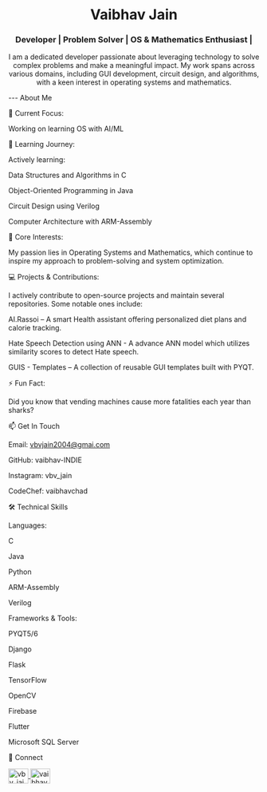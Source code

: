 <h1 align="center">Vaibhav Jain</h1> <h3 align="center">Developer | Problem Solver | OS & Mathematics Enthusiast |</h3> <p align="center">I am a dedicated developer passionate about leveraging technology to solve complex problems and make a meaningful impact. My work spans across various domains, including GUI development, circuit design, and algorithms, with a keen interest in operating systems and mathematics.</p>
---
About Me

🔭 Current Focus:

Working on learning OS with AI/ML

🌱 Learning Journey:

Actively learning:


Data Structures and Algorithms in C

Object-Oriented Programming in Java

Circuit Design using Verilog

Computer Architecture with ARM-Assembly


🎯 Core Interests:

My passion lies in Operating Systems and Mathematics, which continue to inspire my approach to problem-solving and system optimization.


💻 Projects & Contributions:

I actively contribute to open-source projects and maintain several repositories. Some notable ones include:


AI.Rassoi – A smart Health assistant offering personalized diet plans and calorie tracking.

Hate Speech Detection using ANN - A advance ANN model which utilizes similarity scores to detect Hate speech.

GUIS - Templates – A collection of reusable GUI templates built with PYQT.


⚡ Fun Fact:

Did you know that vending machines cause more fatalities each year than sharks?

📫 Get In Touch

Email: vbvjain2004@gmai.com

GitHub: vaibhav-INDIE

Instagram: vbv_jain

CodeChef: vaibhavchad


🛠️ Technical Skills

Languages:


C

Java

Python

ARM-Assembly

Verilog

Frameworks & Tools:


PYQT5/6

Django

Flask

TensorFlow

OpenCV

Firebase

Flutter

Microsoft SQL Server


🔗 Connect
<p align="left"> <a href="https://www.instagram.com/vbv_jain" target="blank"> <img align="center" src="https://raw.githubusercontent.com/devicons/devicon/master/icons/instagram/instagram-original.svg" alt="vbv_jain" height="30" width="40" /> </a> <a href="https://www.codechef.com/users/vaibhavchad" target="blank"> <img align="center" src="https://cdn.jsdelivr.net/npm/simple-icons@3.1.0/icons/codechef.svg" alt="vaibhavchad" height="30" width="40" /> </a> </p>
